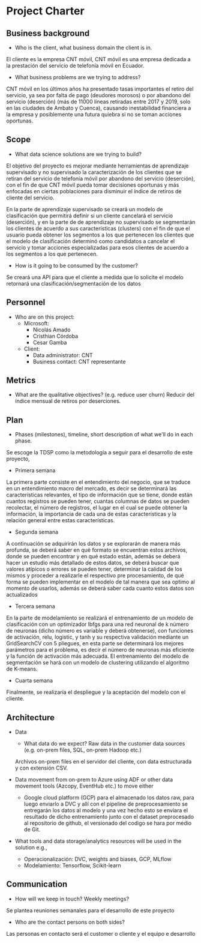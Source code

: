 # Project Charter

## Business background

* Who is the client, what business domain the client is in.

El cliente es la empresa CNT móvil, CNT móvil es una empresa dedicada a la prestación del servicio de telefonía móvil en Ecuador.
 

* What business problems are we trying to address?

 
CNT móvil en los últimos años ha presentado tasas importantes el retiro del servicio, ya sea por falta de pago (deudores morosos) o por abandono del servicio (deserción) (más de 11000 líneas retiradas entre 2017 y 2019, solo en las ciudades de Ambato y Cuenca), causando inestabilidad financiera a la empresa y posiblemente una futura quiebra si no se toman acciones oportunas.


## Scope
* What data science solutions are we trying to build?

El objetivo del proyecto es mejorar mediante herramientas de aprendizaje supervisado y no supervisado la caracterización de los clientes que se retiran del servicio de telefonía móvil por abandono del servicio (deserción), con el fin de que CNT móvil pueda tomar decisiones oportunas y más enfocadas en ciertas poblaciones para disminuir el índice de retiros de cliente del servicio.

En la parte de aprendizaje supervisado se creará un modelo de clasificación que permitirá definir si un cliente cancelará el servicio (deserción), y en la parte de de aprendizaje no supervisado se segmentarán los clientes de acuerdo a sus características (clusters) con el fin de que el usuario pueda obtener los segmentos a los que pertenecen los clientes que el modelo de clasificación determinó como candidatos a cancelar el servicio y tomar acciones especializadas para esos clientes de acuerdo a los segmentos a los que pertenecen.  

* How is it going to be consumed by the customer?

Se creará una API para que el cliente a medida que lo solicite el modelo retornará una clasificación/segmentación de los datos 

## Personnel
* Who are on this project:
	* Microsoft:
		* Nicolás Amado
		* Cristhian Córdoba
		* Cesar Gamba
	* Client:
		* Data administrator: CNT 
		* Business contact: CNT representante
	
## Metrics
* What are the qualitative objectives? (e.g. reduce user churn)
Reducir del índice mensual de retiros por deserciones.


## Plan
* Phases (milestones), timeline, short description of what we'll do in each phase.

Se escoge la TDSP como la metodología a seguir para el desarrollo de este proyecto,

* Primera semana

La primera parte consiste en el entendimiento del negocio, que se traduce en un entendimiento macro del mercado, es decir se determinará las características relevantes, el tipo de información que se tiene, donde están cuantos registros se pueden tener, cuantas columnas de datos se pueden recolectar, el número de registros, el lugar en el cual se puede obtener la información, la importancia de cada una de estas características y la relación general entre estas características.

* Segunda semana

A continuación se adquirirán los datos y se explorarán de manera más profunda, se deberá saber en qué formato se encuentran estos archivos, donde se pueden encontrar y en qué estado están, además se deberá hacer un estudio más detallado de estos datos, se deberá buscar que valores atípicos o errores se pueden tener, determinar la calidad de los mismos y proceder a realizarle el respectivo pre procesamiento, de qué forma se pueden implementar en el modelo de tal manera que sea optimo al momento de usarlos, además se deberá saber cada cuanto estos datos son actualizados

* Tercera semana

En la parte de modelamiento se realizará el entrenamiento de un modelo de clasificación con un optimizador lbfgs para una red neuronal de k número de neuronas (dicho número es variable y deberá obtenerse), con funciones de activación, relu, logistic, y tanh y su respectiva validación mediante un GridSearchCV con 5 pliegues, en esta parte se determinará los mejores parámetros para el problema, es decir el número de neuronas más eficiente y la función de activación más adecuada. El entrenamiento del modelo de segmentación se hará con un modelo de clustering utilizando el algoritmo de K-means.

* Cuarta semana

Finalmente, se realizaría el despliegue y la aceptación del modelo con el cliente.


## Architecture
* Data
  * What data do we expect? Raw data in the customer data sources (e.g. on-prem files, SQL, on-prem Hadoop etc.)

  Archivos on-prem files en el servidor del cliente, con data estructurada y con extensión CSV. 

* Data movement from on-prem to Azure using ADF or other data movement tools (Azcopy, EventHub etc.) to move either
  * Google cloud platform (GCP) para el almacenado los datos raw, para luego enviarlo a DVC y allí con el pipeline de preprocesamiento se entregarán los datos al modelo y una vez hecho esto se enviara el resultado de dicho entrenamiento junto con el dataset preprocesado al repositorio de github, el versionado del codigo se hara por medio de Git.

* What tools and data storage/analytics resources will be used in the solution e.g.,
  * Operacionalización: DVC, weights and biases, GCP, MLflow
  * Modelamiento: Tensorflow, Scikit-learn 


## Communication
* How will we keep in touch? Weekly meetings?

Se plantea reuniones semanales para el desarrollo de este proyecto     

* Who are the contact persons on both sides?

Las personas en contacto será el customer o cliente y el equipo e desarrollo
